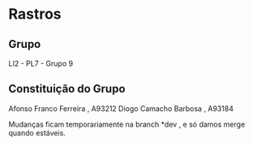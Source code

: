 # Rastros 

## Grupo

LI2 - PL7 - Grupo 9

## Constituição do Grupo

Afonso Franco Ferreira , A93212
Diogo Camacho Barbosa , A93184

Mudanças ficam temporariamente na branch *dev , e só damos merge quando estáveis.


